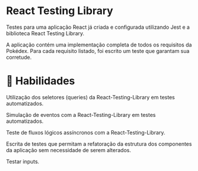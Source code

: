 # React Testing Library

Testes para uma aplicação React já criada e configurada utilizando Jest e a biblioteca React Testing Library.

A aplicação contém uma implementação completa de todos os requisitos da Pokédex. Para cada requisito listado, foi escrito um teste que garantam sua corretude. 

# 📝 Habilidades

Utilização dos seletores (queries) da React-Testing-Library em testes automatizados.

Simulação de eventos com a React-Testing-Library em testes automatizados.

Teste de fluxos lógicos assíncronos com a React-Testing-Library.

Escrita de testes que permitam a refatoração da estrutura dos componentes da aplicação sem necessidade de serem alterados.

Testar inputs.
<!-- Olá, Tryber!
Esse é apenas um arquivo inicial para o README do seu projeto.
É essencial que você preencha esse documento por conta própria, ok?
Não deixe de usar nossas dicas de escrita de README de projetos, e deixe sua criatividade brilhar!
:warning: IMPORTANTE: você precisa deixar nítido:
- quais arquivos/pastas foram desenvolvidos por você; 
- quais arquivos/pastas foram desenvolvidos por outra pessoa estudante;
- quais arquivos/pastas foram desenvolvidos pela Trybe.
-->
